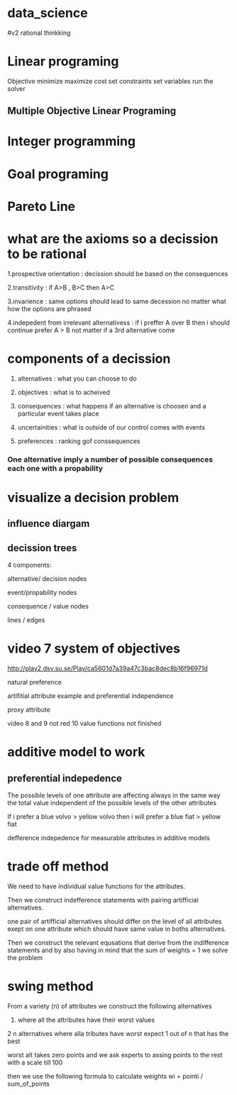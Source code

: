 # data_science
#v2 rational thinkking

# Linear programing
Objective minimize maximize cost 
set constraints 
set variables 
run the solver 

## Multiple Objective Linear Programing 

# Integer programming 

# Goal programing 

# Pareto Line

# what are the axioms so a decission to be rational

1.prospective orientation : decission should be based on the consequences

2.transitivity : if A>B , B>C then A>C

3.invarience : same options should lead to same decession no matter what how the options are phrased

4.indepedent from irrelevant alternativess : 
if i preffer A over  B then i should continue prefer A > B not matter if a 3rd alternative come 

# components of a decission

1. alternatives : what you can choose to do

2. objectives : what is to acheived

3. consequences : what happens if an alternative is choosen and a particular event takes place

4. uncertainities : what is outside of our control comes with events

5. preferences : ranking gof conssequences

### One alternative imply a number of possible consequences each one with a propability

# visualize a decision problem 

## influence diargam 


## decission trees 

4 components:



alternative/ decision nodes

event/propability nodes

consequence / value nodes

lines / edges 

# video  7 system of objectives
http://play2.dsv.su.se/Play/ca5601d7a39a47c3bac8dec8b16f96971d

natural preference

artifitial attribute example and preferential independence

proxy attribute

video 8 and 9 not red 10 value functions not finished


# additive model to work 

## preferential indepedence 
The possible levels of one attribute are affecting always in the same way the total value independent of the possible levels of the other attributes

If i prefer a blue volvo > yellow volvo then i will prefer a blue fiat > yellow fiat


defference indepedence for measurable attributes in additive models

# trade off method 

We need to have individual value functions for the attributes. 

Then we construct indefference statements with pairing artifficial alternatives. 

one pair of artifficial alternatives should differ on the level of all attributes exept on one attribute which should have same value in boths alternatives.

Then we construct the relevant equsations that derive from the indifference statements and by also having in mind that the sum of weights = 1 we solve the problem 


# swing method 

From a variety (n) of attributes we construct the following alternatives

1. where all the attributes have their worst values

2 n alternatives where alla tributes have worst expect 1 out of n that has the best

worst alt takes zero points and we ask experts to assing points to the rest with a scale till 100

then we use the following formula to calculate weights wi = pointi / sum_of_points


